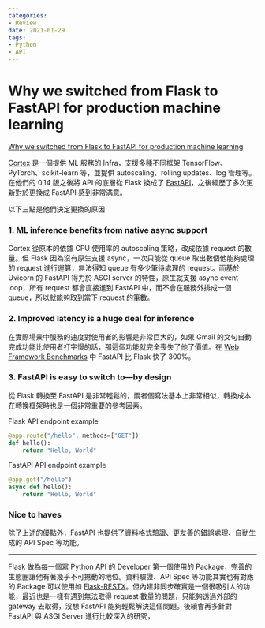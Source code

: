 ```yaml
---
categories:
- Review
date: 2021-01-29
tags:
- Python
- API
---
```


# Why we switched from Flask to FastAPI for production machine learning

[Why we switched from Flask to FastAPI for production machine learning](https://towardsdatascience.com/why-we-switched-from-flask-to-fastapi-for-production-machine-learning-765aab9b3679)

[Cortex](https://github.com/cortexlabs/cortex) 是一個提供 ML 服務的 Infra，支援多種不同框架 TensorFlow、PyTorch、scikit-learn 等，並提供 autoscaling、rolling updates、log 管理等。在他們的 0.14 版之後將 API 的底層從 Flask 換成了 [FastAPI](https://fastapi.tiangolo.com/)，之後經歷了多次更新對於更換成 FastAPI 感到非常滿意。

以下三點是他們決定更換的原因

### 1. ML inference benefits from native async support

Cortex 從原本的依據 CPU 使用率的 autoscaling 策略，改成依據 request 的數量。但 Flask 因為沒有原生支援 async，一次只能從 queue 取出數個他能夠處理的 request 進行運算，無法得知 queue 有多少筆待處理的 request。而基於 Uvicorn 的 FastAPI 得力於 ASGI server 的特性，原生就支援 async event loop，所有 request 都會直接進到 FastAPI 中，而不會在服務外排成一個 queue，所以就能夠取到當下 request 的筆數。

### 2. Improved latency is a huge deal for inference

在實際場景中服務的速度對使用者的影響是非常巨大的，如果 Gmail 的文句自動完成功能比使用者打字慢的話，那這個功能就完全喪失了他了價值。在 [Web Framework Benchmarks](https://www.techempower.com/benchmarks/) 中 FastAPI 比 Flask 快了 300%。

### 3. FastAPI is easy to switch to—by design

從 Flask 轉換至 FastAPI 是非常輕鬆的，兩者個寫法基本上非常相似，轉換成本在轉換框架時也是一個非常重要的參考因素。

Flask API endpoint example

```python
@app.route("/hello", methods=["GET"])
def hello():
    return "Hello, World"
```

FastAPI API endpoint example

```python
@app.get("/hello")
async def hello():
    return "Hello, World"
```

### Nice to haves

除了上述的優點外，FastAPI 也提供了資料格式驗證、更友善的錯誤處理、自動生成的 API Spec 等功能。

---

Flask 做為每一個寫 Python API 的 Developer 第一個使用的 Package，完善的生態圈讓他有著幾乎不可撼動的地位。資料驗證、API Spec 等功能其實也有對應的 Package 可以使用如 [Flask-RESTX](https://flask-restx.readthedocs.io/en/latest/)。但內建非同步確實是一個很吸引人的功能，最近也是一樣有遇到無法取得 request 數量的問題，只能夠透過外部的 gateway 去取得，沒想 FastAPI 能夠輕鬆解決這個問題。後續會再多針對 FastAPI 與 ASGI Server 進行比較深入的研究，
